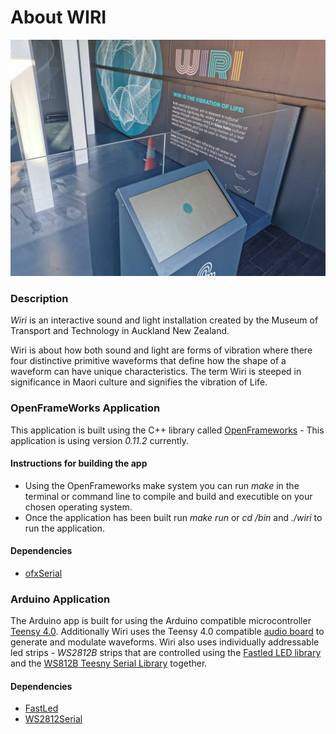 # About WIRI

![Screenshot of WiriInstall](IMG_20210702_094747.jpg)

### Description

*Wiri* is an interactive sound and light installation created by the Museum of Transport and Technology in Auckland New Zealand.

Wiri is about how both sound and light are forms of vibration where there four distinctive primitive waveforms that define how the shape of a waveform can have unique characteristics. The term Wiri is steeped in significance in Maori culture and signifies the vibration of Life.


### OpenFrameWorks Application

This application is built using the C++ library called [OpenFrameworks](https://openframeworks.cc/) - This application is using version *0.11.2* currently. 

#### Instructions for building the app

* Using the OpenFrameworks make system you can run *make* in the terminal or command line to compile and build and executible on your chosen operating system.
* Once the application has been built run *make run*  or *cd /bin* and *./wiri* to run the application.

#### Dependencies
* [ofxSerial](https://github.com/bakercp/ofxSerial)

### Arduino Application

The Arduino app is built for using the Arduino compatible microcontroller [Teensy 4.0](https://www.pjrc.com/store/teensy40.html). Additionally Wiri uses the Teensy 4.0 compatible [audio board](https://www.pjrc.com/store/teensy3_audio.html) to generate and modulate waveforms. Wiri also uses individually addressable led strips - *WS2812B* strips that are controlled using the [Fastled LED library](http://fastled.io/) and the [WS812B Teesny Serial Library](https://www.pjrc.com/non-blocking-ws2812-led-library/) together. 

#### Dependencies
* [FastLed](https://github.com/FastLED/FastLED)
* [WS2812Serial](https://github.com/PaulStoffregen/WS2812Serial)

